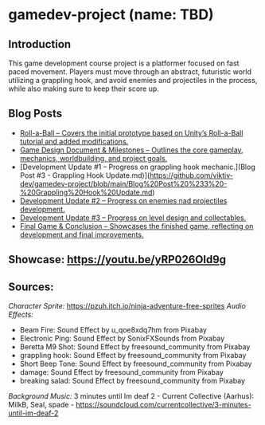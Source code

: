 # gamedev-project (name: TBD)
## Introduction

This game development course project is a platformer focused on fast paced movement. Players must move through an abstract, futuristic world utilizing a grappling hook, and avoid enemies and projectiles in the process, while also making sure to keep their score up.

## Blog Posts
* [Roll-a-Ball – Covers the initial prototype based on Unity’s Roll-a-Ball tutorial and added modifications.](https://github.com/viktiv-dev/gamedev-project/blob/main/Blog%20Post%20%231%20-%20Roll-a-Ball.md)
* [Game Design Document & Milestones – Outlines the core gameplay, mechanics, worldbuilding, and project goals.](https://github.com/viktiv-dev/gamedev-project/blob/main/Blog%20Post%20%232%20-%20Game%20Design%20Document%20and%20Milestones.md)
* [Development Update #1 – Progress on grappling hook mechanic.](Blog Post #3 - Grappling Hook Update.md)](https://github.com/viktiv-dev/gamedev-project/blob/main/Blog%20Post%20%233%20-%20Grappling%20Hook%20Update.md)
* [Development Update #2 – Progress on enemies nad projectiles development.](https://github.com/viktiv-dev/gamedev-project/blob/main/Blog%20Post%20%234%20-%20Enemies%20Update.md)
* [Development Update #3 – Progress on level design and collectables.](https://github.com/viktiv-dev/gamedev-project/blob/main/Blog%20Post%20%235%20-%20Level%20Design.md)
* [Final Game & Conclusion – Showcases the finished game, reflecting on development and final improvements.](https://github.com/viktiv-dev/gamedev-project/blob/main/Blog%20Post%20%236%20-%20Finalizing%20Project.md)

## Showcase: https://youtu.be/yRP026Old9g

## Sources:
*Character Sprite:* https://pzuh.itch.io/ninja-adventure-free-sprites
*Audio Effects:*

- Beam Fire: Sound Effect by u_qoe8xdq7hm from Pixabay
- Electronic Ping: Sound Effect by SonixFXSounds from Pixabay
- Beretta M9 Shot: Sound Effect by freesound_community from Pixabay
- grappling hook: Sound Effect by freesound_community from Pixabay
- Short Beep Tone: Sound Effect by freesound_community from Pixabay
- damage: Sound Effect by freesound_community from Pixabay
- breaking salad: Sound Effect by freesound_community from Pixabay

*Background Music:* 3 minutes until Im deaf 2 - Current Collective (Aarhus): MilkB, Seal, spade - https://soundcloud.com/currentcollective/3-minutes-until-im-deaf-2

